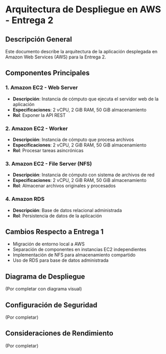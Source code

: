 # Arquitectura de Despliegue en AWS - Entrega 2

## Descripción General

Este documento describe la arquitectura de la aplicación desplegada en Amazon Web Services (AWS) para la Entrega 2.

## Componentes Principales

### 1. Amazon EC2 - Web Server
- **Descripción**: Instancia de cómputo que ejecuta el servidor web de la aplicación
- **Especificaciones**: 2 vCPU, 2 GiB RAM, 50 GiB almacenamiento
- **Rol**: Exponer la API REST

### 2. Amazon EC2 - Worker
- **Descripción**: Instancia de cómputo que procesa archivos
- **Especificaciones**: 2 vCPU, 2 GiB RAM, 50 GiB almacenamiento
- **Rol**: Procesar tareas asincrónicas

### 3. Amazon EC2 - File Server (NFS)
- **Descripción**: Instancia de cómputo con sistema de archivos de red
- **Especificaciones**: 2 vCPU, 2 GiB RAM, 50 GiB almacenamiento
- **Rol**: Almacenar archivos originales y procesados

### 4. Amazon RDS
- **Descripción**: Base de datos relacional administrada
- **Rol**: Persistencia de datos de la aplicación

## Cambios Respecto a Entrega 1

- Migración de entorno local a AWS
- Separación de componentes en instancias EC2 independientes
- Implementación de NFS para almacenamiento compartido
- Uso de RDS para base de datos administrada

## Diagrama de Despliegue

(Por completar con diagrama visual)

## Configuración de Seguridad

(Por completar)

## Consideraciones de Rendimiento

(Por completar)
